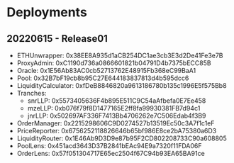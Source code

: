 # Deployments

## 20220615 - Release01

- ETHUnwrapper: 0x38EE8A935d1aCB254DC1ae3cb3E3d2De41Fe3e7B
- ProxyAdmin: 0xC1190d736a0866601821b04791D4b7375bECC85B
- Oracle: 0x1E56Ab83AC0cb52713762E48915Fb368eC99BaA1
- Pool: 0x32B7bF19cb8b95C27E644183837813d4b595dcc6
- LiquidityCalculator: 0xfDeB8846820a9613186780b135c1996E5f575Bb8
- Tranches:
  - snrLLP: 0x5573405636F4b895E511C9C54aAfbefa0E7Ee458
  - mzeLLP: 0xb076f79f8D1477165E2ff8fa99930381FB7d94c1
  - jnrLLP: 0x502697AF336F7413Bb4706262e7C506Edab4f3B9
- OrderManager: 0x2215298606C9D0274527b13519Ec50c3A7f1c1eF
- PriceReporter: 0x6756252118826646b65bf986E8ce2bA75380a6D3
- LiquidityRouter: 0x1E46Ab9D3D9e87b95F2CD802208733C90a608805
- PoolLens: 0x451acd3643D37B2841bEAc94E9a7320f11FDA06F
- OrderLens: 0x57f051304717E65ec2504f67C94b93EA65BA91ce

